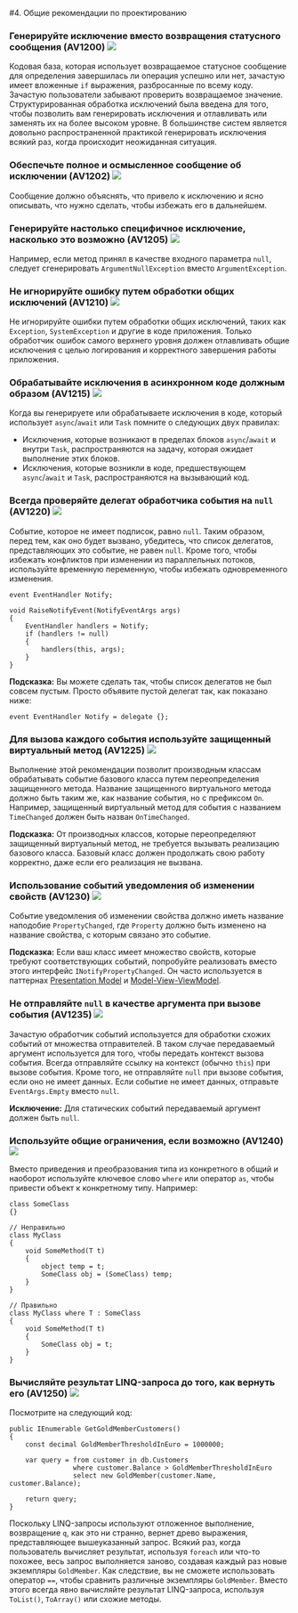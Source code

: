 <!--
NOTE: Requires Markdown Extra. See http://michelf.ca/projects/php-markdown/extra/
 --> 

#4. Общие рекомендации по проектированию

### <a name="av1200"></a> Генерируйте исключение вместо возвращения статусного сообщения (AV1200) ![](images/2.png)

Кодовая база, которая использует возвращаемое статусное сообщение для определения завершилась ли операция успешно или нет, зачастую имеет вложенные `if` выражения, разбросанные по всему коду. Зачастую пользователи забывают проверить возвращаемое значение. Структурированная обработка исключений была введена для того, чтобы позволить вам генерировать исключения и отлавливать или заменять их на более высоком уровне. В большинстве систем является довольно распространенной практикой генерировать исключения всякий раз, когда происходит неожиданная ситуация.

### <a name="av1202"></a> Обеспечьте полное и осмысленное сообщение об исключении (AV1202) ![](images/2.png)

Сообщение должно объяснять, что привело к исключению и ясно описывать, что нужно сделать, чтобы избежать его в дальнейшем.

### <a name="av1205"></a> Генерируйте настолько специфичное исключение, насколько это возможно (AV1205) ![](images/3.png)

Например, если метод принял в качестве входного параметра `null`, следует сгенерировать `ArgumentNullException` вместо `ArgumentException`.

### <a name="av1210"></a> Не игнорируйте ошибку путем обработки общих исключений (AV1210) ![](images/1.png)

Не игнорируйте ошибки путем обработки общих исключений, таких как `Exception`, `SystemException` и другие в коде приложения. Только обработчик ошибок самого верхнего уровня должен отлавливать общие исключения с целью логирования и корректного завершения работы приложения.

### <a name="av1215"></a> Обрабатывайте исключения в асинхронном коде должным образом (AV1215) ![](images/2.png)
Когда вы генерируете или обрабатываете исключения в коде, который использует `async`/`await` или `Task` помните о следующих двух правилах:

- Исключения, которые возникают в пределах блоков `async`/`await` и внутри `Task`, распространяются на задачу, которая ожидает выполнение этих блоков.
- Исключения, которые возникли в коде, предшествующем `async`/`await` и `Task`, распространяются на вызывающий код.

### <a name="av1220"></a> Всегда проверяйте делегат обработчика события на `null` (AV1220) ![](images/1.png)

Событие, которое не имеет подписок, равно `null`. Таким образом, перед тем, как оно будет вызвано, убедитесь, что список делегатов, представляющих это событие, не равен `null`. Кроме того, чтобы избежать конфликтов при изменении из параллельных потоков, используйте временную переменную, чтобы избежать одновременного изменения.

	event EventHandler Notify;
	
	void RaiseNotifyEvent(NotifyEventArgs args)  
	{
		EventHandler handlers = Notify;  
		if (handlers != null)  
		{  
		    handlers(this, args); 
		}
	}

**Подсказка:** Вы можете сделать так, чтобы список делегатов не был совсем пустым. Просто объявите пустой делегат так, как показано ниже:

	event EventHandler Notify = delegate {};

### <a name="av1225"></a> Для вызова каждого события используйте защищенный виртуальный метод (AV1225) ![](images/2.png)
Выполнение этой рекомендации позволит производным классам обрабатывать событие базового класса путем переопределения защищенного метода. Название защищенного виртуального метода должно быть таким же, как название события, но с префиксом `On`. Например, защищенный виртуальный метод для события с названием `TimeChanged` должен быть назван `OnTimeChanged`.

**Подсказка:** От производных классов, которые переопределяют защищенный виртуальный метод, не требуется вызывать реализацию базового класса. Базовый класс должен продолжать свою работу корректно, даже если его реализация не вызвана.

### <a name="av1230"></a> Использование событий уведомления об изменении свойств (AV1230) ![](images/3.png)
Событие уведомления об изменении свойства должно иметь название наподобие `PropertyChanged`, где `Property` должно быть изменено на название свойства, с которым связано это событие.

**Подсказка:** Если ваш класс имеет множество свойств, которые требуют соответствующих событий, попробуйте реализовать вместо этого интерфейс `INotifyPropertyChanged`. Он часто используется в паттернах [Presentation Model](http://martinfowler.com/eaaDev/PresentationModel.html) и [Model-View-ViewModel](http://msdn.microsoft.com/en-us/magazine/dd419663.aspx).

### <a name="av1235"></a> Не отправляйте `null` в качестве аргумента при вызове события (AV1235) ![](images/1.png)

Зачастую обработчик событий используется для обработки схожих событий от множества отправителей. В таком случае передаваемый аргумент используется для того, чтобы передать контекст вызова события. Всегда отправляйте ссылку на контекст (обычно `this`) при вызове события. Кроме того, не отправляйте `null` при вызове события, если оно не имеет данных. Если событие не имеет данных, отправьте `EventArgs.Empty` вместо `null`.

**Исключение:** Для статических событий передаваемый аргумент должен быть `null`.

### <a name="av1240"></a> Используйте общие ограничения, если возможно (AV1240) ![](images/2.png)
Вместо приведения и преобразования типа из конкретного в общий и наоборот используйте ключевое слово `where` или оператор `as`, чтобы привести объект к конкретному типу. Например:

	class SomeClass  
	{}
	
	// Неправильно  
	class MyClass  
	{
		void SomeMethod(T t)  
		{  
			object temp = t;  
			SomeClass obj = (SomeClass) temp;  
		}  
	}
	
	// Правильно  
	class MyClass where T : SomeClass  
	{
		void SomeMethod(T t)  
		{  
			SomeClass obj = t;  
		}  
	}

### <a name="av1250"></a> Вычисляйте результат LINQ-запроса до того, как вернуть его (AV1250) ![](images/1.png)

Посмотрите на следующий код:
	
	public IEnumerable GetGoldMemberCustomers()
	{
		const decimal GoldMemberThresholdInEuro = 1000000;
		
		var query = from customer in db.Customers
					where customer.Balance > GoldMemberThresholdInEuro
					select new GoldMember(customer.Name, customer.Balance);
		
		return query;  
	}

Поскольку LINQ-запросы используют отложенное выполнение, возвращение `q`, как это ни странно, вернет древо выражения, представляющее вышеуказанный запрос. Всякий раз, когда пользователь вычисляет результат, используя `foreach` или что-то похожее, весь запрос выполняется заново, создавая каждый раз новые экземпляры `GoldMember`. Как следствие, вы не сможете использовать оператор `==`, чтобы сравнить различные экземпляры `GoldMember`. Вместо этого всегда явно вычисляйте результат LINQ-запроса, используя `ToList()`, `ToArray()` или схожие методы.